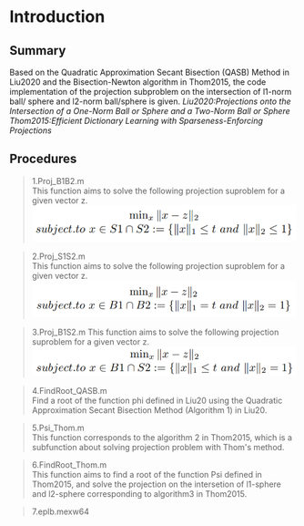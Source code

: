 # Introduction

## Summary
Based on the Quadratic Approximation Secant Bisection  (QASB) Method in Liu2020 and the Bisection-Newton algorithm in Thom2015, the code implementation of the projection subproblem on the intersection of l1-norm ball/ sphere and l2-norm ball/sphere is given.
*Liu2020:Projections onto the Intersection of a One-Norm Ball or Sphere and a Two-Norm Ball or Sphere*  
*Thom2015:Efficient Dictionary Learning with Sparseness-Enforcing Projections*
## Procedures
>1.Proj_B1B2.m  
This function aims to solve the following projection suproblem for a given vector z. 
![P1Omega](https://github.com/L1nChuu/Projection-Algorithm-with-Norm/blob/master/Proj_S1S2.png)    

>2.Proj_S1S2.m  
This function aims to solve the following projection suproblem for a given vector z. 
![P1Omega](https://github.com/L1nChuu/Projection-Algorithm-with-Norm/blob/master/Proj_B1B2.png)   

>3.Proj_B1S2.m
This function aims to solve the following projection suproblem for a given vector z. 
![P1Omega](https://github.com/L1nChuu/Projection-Algorithm-with-Norm/blob/master/Proj_B1S2.png)   

>4.FindRoot_QASB.m   
Find a root of the function phi defined  in Liu20 using the Quadratic Approximation Secant Bisection Method (Algorithm 1) in Liu20.

>5.Psi_Thom.m   
This function corresponds to the algorithm 2 in Thom2015, which is a subfunction about solving projection problem with Thom's method. 

>6.FindRoot_Thom.m   
This function aims to find a  root of the function Psi defined in Thom2015, and solve the projection on the intersetion of l1-sphere and l2-sphere corresponding to algorithm3 in Thom2015.
 
>7.eplb.mexw64  

